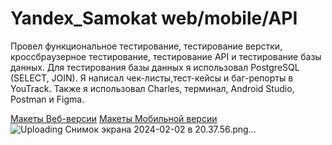 # Yandex_Samokat web/mobile/API
Провел функциональное тестирование, тестирование верстки, кроссбраузерное тестирование, тестирование API и тестирование базы данных. Для тестирования базы данных я использовал PostgreSQL (SELECT, JOIN). Я написал чек-листы,тест-кейсы и баг-репорты в YouTrack. Также я использовал Charles, терминал, Android Studio, Postman и Figma.

[Макеты Веб-версии](https://www.figma.com/file/vHgTVzFac8zyxhMZ2o4b2m/web?type=design&node-id=0-1&mode=design)
[Макеты Мобильной версии](https://www.figma.com/file/kqLqPvSvjLVLomkdadkAnk/mobile?type=design&node-id=0-1&mode=design)
![Uploading Снимок экрана 2024-02-02 в 20.37.56.png…]()
